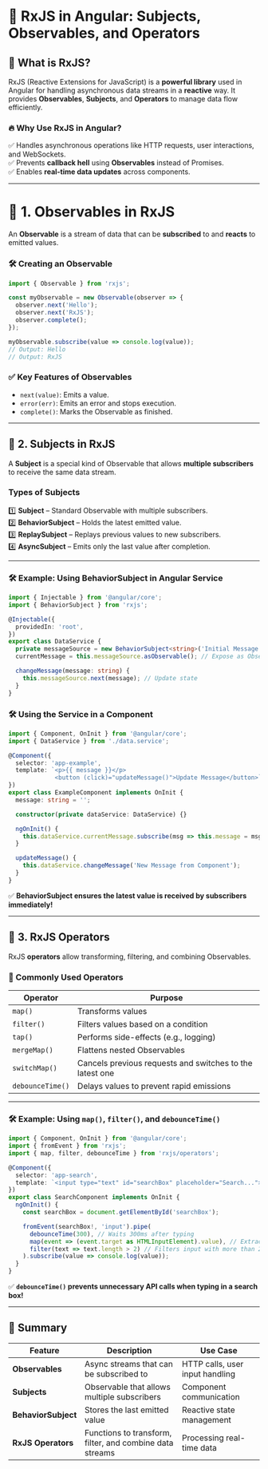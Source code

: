 # **🔹 RxJS in Angular: Subjects, Observables, and Operators**  

## **📌 What is RxJS?**  
RxJS (Reactive Extensions for JavaScript) is a **powerful library** used in Angular for handling asynchronous data streams in a **reactive** way. It provides **Observables**, **Subjects**, and **Operators** to manage data flow efficiently.  

### **🔥 Why Use RxJS in Angular?**  
✅ Handles asynchronous operations like HTTP requests, user interactions, and WebSockets.  
✅ Prevents **callback hell** using **Observables** instead of Promises.  
✅ Enables **real-time data updates** across components.  

---

# **🔹 1. Observables in RxJS**  
An **Observable** is a stream of data that can be **subscribed** to and **reacts** to emitted values.  

### **🛠 Creating an Observable**
```typescript
import { Observable } from 'rxjs';

const myObservable = new Observable(observer => {
  observer.next('Hello');
  observer.next('RxJS');
  observer.complete();
});

myObservable.subscribe(value => console.log(value));  
// Output: Hello
// Output: RxJS
```

### **✅ Key Features of Observables**  
- `next(value)`: Emits a value.  
- `error(err)`: Emits an error and stops execution.  
- `complete()`: Marks the Observable as finished.  

---

## **🔹 2. Subjects in RxJS**  
A **Subject** is a special kind of Observable that allows **multiple subscribers** to receive the same data stream.  

### **Types of Subjects**  
1️⃣ **Subject** – Standard Observable with multiple subscribers.  
2️⃣ **BehaviorSubject** – Holds the latest emitted value.  
3️⃣ **ReplaySubject** – Replays previous values to new subscribers.  
4️⃣ **AsyncSubject** – Emits only the last value after completion.  

---

### **🛠 Example: Using BehaviorSubject in Angular Service**
```typescript
import { Injectable } from '@angular/core';
import { BehaviorSubject } from 'rxjs';

@Injectable({
  providedIn: 'root',
})
export class DataService {
  private messageSource = new BehaviorSubject<string>('Initial Message');
  currentMessage = this.messageSource.asObservable(); // Expose as Observable

  changeMessage(message: string) {
    this.messageSource.next(message); // Update state
  }
}
```

### **🛠 Using the Service in a Component**
```typescript
import { Component, OnInit } from '@angular/core';
import { DataService } from './data.service';

@Component({
  selector: 'app-example',
  template: `<p>{{ message }}</p>
             <button (click)="updateMessage()">Update Message</button>`
})
export class ExampleComponent implements OnInit {
  message: string = '';

  constructor(private dataService: DataService) {}

  ngOnInit() {
    this.dataService.currentMessage.subscribe(msg => this.message = msg);
  }

  updateMessage() {
    this.dataService.changeMessage('New Message from Component');
  }
}
```

✅ **BehaviorSubject ensures the latest value is received by subscribers immediately!**  

---

## **🔹 3. RxJS Operators**  
RxJS **operators** allow transforming, filtering, and combining Observables.  

### **📌 Commonly Used Operators**
| Operator | Purpose |
|----------|---------|
| `map()` | Transforms values |
| `filter()` | Filters values based on a condition |
| `tap()` | Performs side-effects (e.g., logging) |
| `mergeMap()` | Flattens nested Observables |
| `switchMap()` | Cancels previous requests and switches to the latest one |
| `debounceTime()` | Delays values to prevent rapid emissions |

---

### **🛠 Example: Using `map()`, `filter()`, and `debounceTime()`**
```typescript
import { Component, OnInit } from '@angular/core';
import { fromEvent } from 'rxjs';
import { map, filter, debounceTime } from 'rxjs/operators';

@Component({
  selector: 'app-search',
  template: `<input type="text" id="searchBox" placeholder="Search...">`
})
export class SearchComponent implements OnInit {
  ngOnInit() {
    const searchBox = document.getElementById('searchBox');

    fromEvent(searchBox!, 'input').pipe(
      debounceTime(300), // Waits 300ms after typing
      map(event => (event.target as HTMLInputElement).value), // Extracts input value
      filter(text => text.length > 2) // Filters input with more than 2 characters
    ).subscribe(value => console.log(value));
  }
}
```
✅ **`debounceTime()` prevents unnecessary API calls when typing in a search box!**  

---

## **🚀 Summary**  
| Feature | Description | Use Case |
|---------|------------|----------|
| **Observables** | Async streams that can be subscribed to | HTTP calls, user input handling |
| **Subjects** | Observable that allows multiple subscribers | Component communication |
| **BehaviorSubject** | Stores the last emitted value | Reactive state management |
| **RxJS Operators** | Functions to transform, filter, and combine data streams | Processing real-time data |
